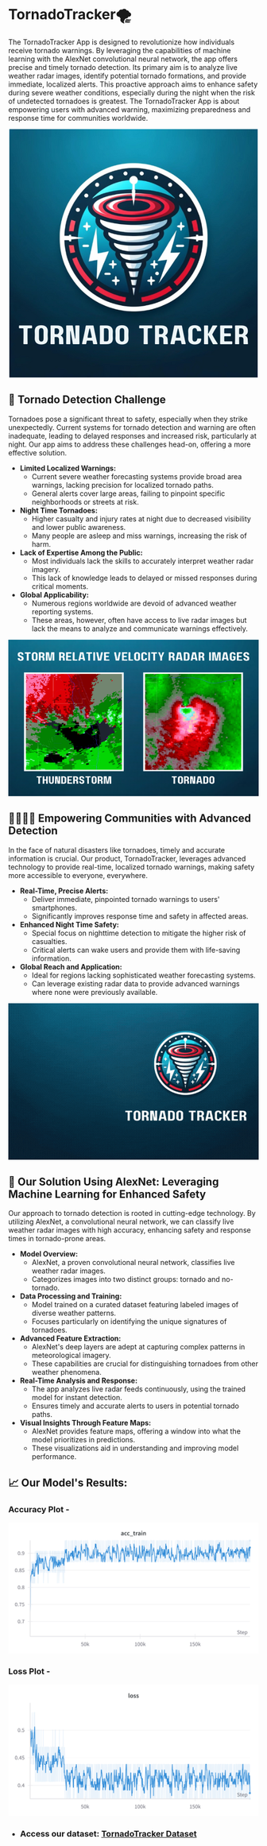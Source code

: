 # TornadoTracker🌪️

The TornadoTracker App is designed to revolutionize how individuals receive tornado warnings. By leveraging the capabilities of machine learning with the AlexNet convolutional neural network, the app offers precise and timely tornado detection. Its primary aim is to analyze live weather radar images, identify potential tornado formations, and provide immediate, localized alerts. This proactive approach aims to enhance safety during severe weather conditions, especially during the night when the risk of undetected tornadoes is greatest. The TornadoTracker App is about empowering users with advanced warning, maximizing preparedness and response time for communities worldwide.

<div align="center"> <img src="https://github.com/cam-alvarez/tornado-tracker/blob/main/assets/Tornadotrackerlogo.png"> </div>

## 🚨 Tornado Detection Challenge
Tornadoes pose a significant threat to safety, especially when they strike unexpectedly. Current systems for tornado detection and warning are often inadequate, leading to delayed responses and increased risk, particularly at night. Our app aims to address these challenges head-on, offering a more effective solution.

- **Limited Localized Warnings:** 
  - Current severe weather forecasting systems provide broad area warnings, lacking precision for localized tornado paths.
  - General alerts cover large areas, failing to pinpoint specific neighborhoods or streets at risk.
- **Night Time Tornadoes:** 
  - Higher casualty and injury rates at night due to decreased visibility and lower public awareness.
  - Many people are asleep and miss warnings, increasing the risk of harm.
- **Lack of Expertise Among the Public:** 
  - Most individuals lack the skills to accurately interpret weather radar imagery.
  - This lack of knowledge leads to delayed or missed responses during critical moments.
- **Global Applicability:** 
  - Numerous regions worldwide are devoid of advanced weather reporting systems.
  - These areas, however, often have access to live radar images but lack the means to analyze and communicate warnings effectively.

 <div align="center"> <img src="https://github.com/cam-alvarez/tornado-tracker/blob/main/assets/Storm-relative-velocity%20radar-images.png"> </div>
 

## 👨‍👩‍👦‍👦 Empowering Communities with Advanced Detection
In the face of natural disasters like tornadoes, timely and accurate information is crucial. Our product, TornadoTracker, leverages advanced technology to provide real-time, localized tornado warnings, making safety more accessible to everyone, everywhere.

- **Real-Time, Precise Alerts:** 
  - Deliver immediate, pinpointed tornado warnings to users' smartphones.
  - Significantly improves response time and safety in affected areas.
- **Enhanced Night Time Safety:** 
  - Special focus on nighttime detection to mitigate the higher risk of casualties.
  - Critical alerts can wake users and provide them with life-saving information.
- **Global Reach and Application:** 
  - Ideal for regions lacking sophisticated weather forecasting systems.
  - Can leverage existing radar data to provide advanced warnings where none were previously available.
 <div align="center"> <img src="https://github.com/cam-alvarez/tornado-tracker/blob/main/assets/tornadotrackermockup%20(1).gif""> </div>   

## 🤖 Our Solution Using AlexNet: Leveraging Machine Learning for Enhanced Safety
Our approach to tornado detection is rooted in cutting-edge technology. By utilizing AlexNet, a convolutional neural network, we can classify live weather radar images with high accuracy, enhancing safety and response times in tornado-prone areas.

- **Model Overview:** 
  - AlexNet, a proven convolutional neural network, classifies live weather radar images.
  - Categorizes images into two distinct groups: tornado and no-tornado.
- **Data Processing and Training:** 
  - Model trained on a curated dataset featuring labeled images of diverse weather patterns.
  - Focuses particularly on identifying the unique signatures of tornadoes.
- **Advanced Feature Extraction:** 
  - AlexNet's deep layers are adept at capturing complex patterns in meteorological imagery.
  - These capabilities are crucial for distinguishing tornadoes from other weather phenomena.
- **Real-Time Analysis and Response:** 
  - The app analyzes live radar feeds continuously, using the trained model for instant detection.
  - Ensures timely and accurate alerts to users in potential tornado paths.
- **Visual Insights Through Feature Maps:** 
  - AlexNet provides feature maps, offering a window into what the model prioritizes in predictions.
  - These visualizations aid in understanding and improving model performance.
 
## 📈 Our Model's Results:

### Accuracy Plot -
![accplot](https://github.com/cam-alvarez/tornado-tracker/blob/main/assets/tornadotracker-trainacc-plot.png)

### Loss Plot - 
![lossplot](https://github.com/cam-alvarez/tornado-tracker/blob/main/assets/tornadotracker-loss.png)

- ### **Access our dataset:** [TornadoTracker Dataset](https://docs.google.com/presentation/d/1LDDAGeMAI8bAQunT5-fR2RQIVdAEHhksmrewBhtb1_g/edit?usp=sharing)
